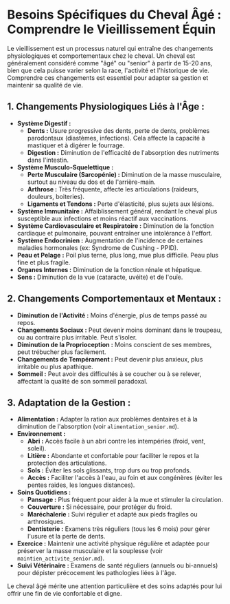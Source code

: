 # Besoins Spécifiques du Cheval Âgé : Comprendre le Vieillissement Équin

Le vieillissement est un processus naturel qui entraîne des changements physiologiques et comportementaux chez le cheval. Un cheval est généralement considéré comme "âgé" ou "senior" à partir de 15-20 ans, bien que cela puisse varier selon la race, l'activité et l'historique de vie. Comprendre ces changements est essentiel pour adapter sa gestion et maintenir sa qualité de vie.

## 1. Changements Physiologiques Liés à l'Âge :

*   **Système Digestif :**
    *   **Dents :** Usure progressive des dents, perte de dents, problèmes parodontaux (diastèmes, infections). Cela affecte la capacité à mastiquer et à digérer le fourrage.
    *   **Digestion :** Diminution de l'efficacité de l'absorption des nutriments dans l'intestin.
*   **Système Musculo-Squelettique :**
    *   **Perte Musculaire (Sarcopénie) :** Diminution de la masse musculaire, surtout au niveau du dos et de l'arrière-main.
    *   **Arthrose :** Très fréquente, affecte les articulations (raideurs, douleurs, boiteries).
    *   **Ligaments et Tendons :** Perte d'élasticité, plus sujets aux lésions.
*   **Système Immunitaire :** Affaiblissement général, rendant le cheval plus susceptible aux infections et moins réactif aux vaccinations.
*   **Système Cardiovasculaire et Respiratoire :** Diminution de la fonction cardiaque et pulmonaire, pouvant entraîner une intolérance à l'effort.
*   **Système Endocrinien :** Augmentation de l'incidence de certaines maladies hormonales (ex: Syndrome de Cushing - PPID).
*   **Peau et Pelage :** Poil plus terne, plus long, mue plus difficile. Peau plus fine et plus fragile.
*   **Organes Internes :** Diminution de la fonction rénale et hépatique.
*   **Sens :** Diminution de la vue (cataracte, uvéite) et de l'ouïe.

## 2. Changements Comportementaux et Mentaux :

*   **Diminution de l'Activité :** Moins d'énergie, plus de temps passé au repos.
*   **Changements Sociaux :** Peut devenir moins dominant dans le troupeau, ou au contraire plus irritable. Peut s'isoler.
*   **Diminution de la Proprioception :** Moins conscient de ses membres, peut trébucher plus facilement.
*   **Changements de Tempérament :** Peut devenir plus anxieux, plus irritable ou plus apathique.
*   **Sommeil :** Peut avoir des difficultés à se coucher ou à se relever, affectant la qualité de son sommeil paradoxal.

## 3. Adaptation de la Gestion :

*   **Alimentation :** Adapter la ration aux problèmes dentaires et à la diminution de l'absorption (voir `alimentation_senior.md`).
*   **Environnement :**
    *   **Abri :** Accès facile à un abri contre les intempéries (froid, vent, soleil).
    *   **Litière :** Abondante et confortable pour faciliter le repos et la protection des articulations.
    *   **Sols :** Éviter les sols glissants, trop durs ou trop profonds.
    *   **Accès :** Faciliter l'accès à l'eau, au foin et aux congénères (éviter les pentes raides, les longues distances).
*   **Soins Quotidiens :**
    *   **Pansage :** Plus fréquent pour aider à la mue et stimuler la circulation.
    *   **Couverture :** Si nécessaire, pour protéger du froid.
    *   **Maréchalerie :** Suivi régulier et adapté aux pieds fragiles ou arthrosiques.
    *   **Dentisterie :** Examens très réguliers (tous les 6 mois) pour gérer l'usure et la perte de dents.
*   **Exercice :** Maintenir une activité physique régulière et adaptée pour préserver la masse musculaire et la souplesse (voir `maintien_activite_senior.md`).
*   **Suivi Vétérinaire :** Examens de santé réguliers (annuels ou bi-annuels) pour dépister précocement les pathologies liées à l'âge.

Le cheval âgé mérite une attention particulière et des soins adaptés pour lui offrir une fin de vie confortable et digne.
